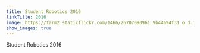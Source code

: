 ```yaml
---
title: Student Robotics 2016
linkTitle: 2016
image: https://farm2.staticflickr.com/1466/26707090961_9b44a94f31_o_d.jpg
show_images: true
---
```


Student Robotics 2016
